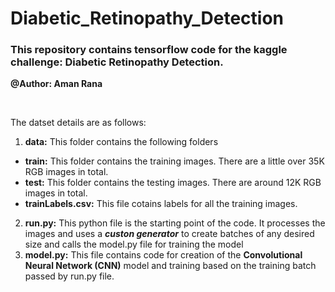 # Diabetic_Retinopathy_Detection

### This repository contains tensorflow code for the kaggle challenge: Diabetic Retinopathy Detection.

**@Author: Aman Rana**
</br>





</br>

The datset details are as follows:

1. **data:** This folder contains the following folders
  * **train:** This folder contains the training images. There are a little over 35K RGB images in total.
  * **test:** This folder contains the testing images. There are around 12K RGB images in total.
  * **trainLabels.csv:** This file cotains labels for all the training images.
2. **run.py:** This python file is the starting point of the code. It processes the images and uses a _**custon generator**_ to create batches of any desired size and calls the model.py file for training the model
3. **model.py:** This file contains code for creation of the **Convolutional Neural Network (CNN)** model and training based on the training batch passed by run.py file.

